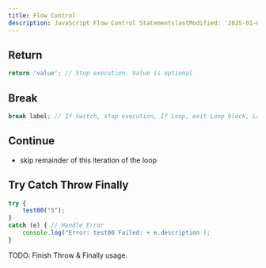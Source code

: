 ```yaml
---
title: Flow Control
description: JavaScript Flow Control StatementslastModified: '2025-01-08'
---
```


## Return

```js
return 'value'; // Stop execution. Value is optional
```

## Break

```js
break label; // If Switch, stop execution, If Loop, exit Loop block, Label optional
```

## Continue

- skip remainder of this iteration of the loop

## Try Catch Throw Finally

```js
try {
    test00("5");
}
catch (e) { // Handle Error
    console.log("Error: test00 Failed: + e.description );
}
```

TODO: Finish Throw & Finally usage.
